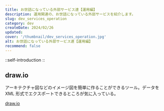 ```yaml
---
title: お世話になっている外部サービス達【運用編】
description: 運用関連の、お世話になっている外部サービスを紹介します。
slug: dev_services_operation
category: dev
createDate: 2024/02/26
updated: 
cover: '/thumbnail/dev_services_operation.jpg'
alt: お世話になっている外部サービス達【運用編】
recommend: false
---
```


::self-introduction
::

## draw.io

アーキテクチャ図などのイメージ図を簡単に作ることができるツール。データを XML 形式でエクスポートできるところが気に入っている。

[draw.io](https://www.drawio.com)